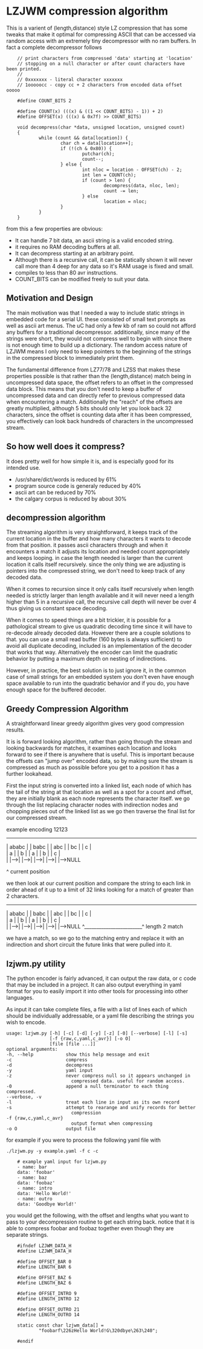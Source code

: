 LZJWM compression algorithm
 ===========================
 
 This is a varient of (length,distance) style LZ compression that has some
 tweaks that make it optimal for compressing ASCII that can be accessed via
 random access with an extremely tiny decompressor with no ram buffers. In
 fact a complete decompressor follows
 
 
        // print characters from compressed 'data' starting at 'location'
        // stopping on a null character or after count characters have been printed.
        //
        // 0xxxxxxx - literal character xxxxxxx
        // 1ooooocc - copy cc + 2 characters from encoded data offset ooooo
        
        #define COUNT_BITS 2

        #define COUNT(x) (((x) & ((1 << COUNT_BITS) - 1)) + 2)
        #define OFFSET(x) (((x) & 0x7f) >> COUNT_BITS)
 
        void decompress(char *data, unsigned location, unsigned count)
        {
                while (count && data[location]) {
                        char ch = data[location++];
                        if (!(ch & 0x80)) {
                                putchar(ch);
                                count--;
                        } else {
                                int nloc = location - OFFSET(ch) - 2;
                                int len = COUNT(ch);
                                if (count > len) {
                                        decompress(data, nloc, len);
                                        count -= len;
                                } else
                                        location = nloc;
                        }
                }
        }
        
from this a few properties are obvious:

 - It can handle 7 bit data, an ascii string is a valid encoded string.
 - it requires no RAM decoding buffers at all. 
 - It can decompress starting at an arbitrary point. 
 - Although there is a recursive call, it can be statically shown it will
   never call more than 4 deep for any data so it's RAM usage is fixed and
   small. 
 - compiles to less than 80 avr instructions.
 - COUNT_BITS can be modified freely to suit your data.
   
Motivation and Design
---------------------

The main motivation was that I needed a way to include static strings in
embedded code for a serial UI. these consisted of small text prompts as well
as ascii art menus. The uC had only a few kb of ram so could not afford any
buffers for a traditional decompressor. additionally, since many of the
strings were short, they would not compress well to begin with since there
is not enough time to build up a dictionary. The random access nature of
LZJWM means I only need to keep pointers to the beginning of the strings in
the compressed block to immediately print them. 

The fundamental difference from LZ77/78 and LZSS that makes these properties
possible is that rather than the (length,distance) match being in
uncompressed data space, the offset refers to an offset in the compressed
data block. This means that you don't need to keep a buffer of uncompressed
data and can directly refer to previous compressed data when encountering a
match. Additionally the "reach" of the offsets are greatly multiplied,
although 5 bits should only let you look back 32 characters, since the
offset is counting data after it has been compressed, you effectively can
look back hundreds of characters in the uncompressed stream. 

So how well does it compress?
-----------------------------

It does pretty well for how simple it is, and is especially good for its intended
use. 

 -  /usr/share/dict/words is reduced by 61%
 -  program source code is generaly reduced by 40%
 -  ascii art can be reduced by 70%
 -  the calgary corpus is reduced by about 30%

 
decompression algorithm
-----------------------

The streaming algorithm is very straightforward, it keeps track of the
current location in the buffer and how many characters it wants to decode
from that position. it passes ascii characters through and when it
encounters a match it adjusts its location and needed count appropriately
and keeps looping. in case the length needed is larger than the current
location it calls itself recursively. since the only thing we are adjusting
is pointers into the compressed string, we don't need to keep track of any
decoded data.

When it comes to recursion since it only calls itself recursively when
length needed is strictly larger than length available and it will never
need a length higher than 5 in a recursive call, the recursive call depth
will never be over 4 thus giving us constant space decoding.

When it comes to speed things are a bit trickier, it is possible for a
pathological stream to give us quadratic decoding time since it will have to
re-decode already decoded data. However there are a couple solutions to
that. you can use a small read buffer (160 bytes is always sufficient) to
avoid all duplicate decoding, included is an implementation of the decoder
that works that way. Alternatively the encoder can limit the quadratic
behavior by putting a maximum depth on nesting of indirections. 

However, in practice, the best solution is to just ignore it, in the common
case of small strings for an embedded system you don't even have enough
space available to run into the quadratic behavior and if you do, you have
enough space for the buffered decoder.
 
Greedy Compression Algorithm
----------------------------

A straightforward linear greedy algorithm gives very good compression
results.

It is is forward looking algorithm, rather than going through the stream and
looking backwards for matches, it examines each location and looks forward
to see if there is anywhere that is useful. This is important because the
offsets can "jump over" encoded data, so by making sure the stream is
compressed as much as possible before you get to a position it has a further
lookahead.

First the input string is converted into a linked list, each node of which
has the tail of the string at that location as well as a spot for a count
and offset, they are initially blank as each node represents the character
itself. we go through the list replacing character nodes with indirection
nodes and chopping pieces out of the linked list as we go then traverse the
final list for our compressed stream. 

example encoding 12123
   _________   _________   _________   _________   _________
   | ababc |   |  babc |   |   abc |   |    bc |   |     c |    
   | a     |   | b     |   | a     |   | b     |   | c     |    
   |       |-->|       |-->|       |-->|       |-->|       |-->NULL
   
   ^ current position
   
we then look at our current position and compare the string to each link in
order ahead of it up to a limit of 32 links looking for a match of greater than
2 characters.

 
   _________   _________   _________   _________   _________
   | ababc |   |  babc |   |   abc |   |    bc |   |     c |    
   | a     |   | b     |   | a     |   | b     |   | c     |    
   |       |-->|       |-->|       |-->|       |-->|       |-->NULL
   ^________________________^ length 2 match
   
we have a match, so we go to the matching entry and replace it with an
indirection and short circuit the future links that were pulled into it.
 
lzjwm.py utility 
----------------

The python encoder is fairly advanced, it can output the raw data, or c code
that may be included in a project. It can also output everything in yaml
format for you to easily import it into other tools for processing into
other languages.

As input it can take complete files, a file with a list of lines each of
which should be individually addressable, or a yaml file describing the
strings you wish to encode.
 
 
    usage: lzjwm.py [-h] [-c] [-d] [-y] [-z] [-0] [--verbose] [-l] [-s]
                    [-f {raw,c,yaml,c_avr}] [-o O]
                    [file [file ...]]
    optional arguments:
    -h, --help            show this help message and exit
    -c                    compress
    -d                    decompress
    -y                    yaml input
    -z                    never compress null so it appears unchanged in
                            compressed data. useful for random access.
    -0                    append a null terminator to each thing compressed.
    --verbose, -v
    -l                    treat each line in input as its own record
    -s                    attempt to rearange and unify records for better
                            compression
    -f {raw,c,yaml,c_avr}
                            output format when compressing
    -o O                  output file
 
for example if you were to process the following yaml file with 

    ./lzjwm.py -y example.yaml -f c -c
 
        # example yaml input for lzjwm.py
        - name: bar
        data: 'foobar'
        - name: baz
        data: 'foobaz'
        - name: intro
        data: 'Hello World!'
        - name: outro
        data: 'Goodbye World!'
        
you would get the following, with the offset and lengths what you want to
pass to your decompression routine to get each string back. notice that it
is able to compress foobar and foobaz together even though they are separate
strings.

        #ifndef LZJWM_DATA_H
        #define LZJWM_DATA_H

        #define OFFSET_BAR 0
        #define LENGTH_BAR 6

        #define OFFSET_BAZ 6
        #define LENGTH_BAZ 6

        #define OFFSET_INTRO 9
        #define LENGTH_INTRO 12

        #define OFFSET_OUTRO 21
        #define LENGTH_OUTRO 14

        static const char lzjwm_data[] = 
                "foobarf\226zHello World!G\320dbye\263\240";

        #endif

